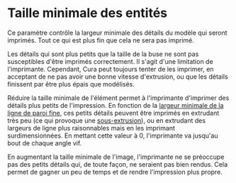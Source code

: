 Taille minimale des entités
====
Ce paramètre contrôle la largeur minimale des détails du modèle qui seront imprimés. Tout ce qui est plus fin que cela ne sera pas imprimé.

Les détails qui sont plus petits que la taille de la buse ne sont pas susceptibles d'être imprimés correctement. Il s'agit d'une limitation de l'imprimante. Cependant, Cura peut toujours tenter de les imprimer, en acceptant de ne pas avoir une bonne vitesse d'extrusion, ou que les détails finissent par être plus épais que modélisés.

Réduire la taille minimale de l'élément permet à l'imprimante d'imprimer des détails plus petits de l'impression. En fonction de la [largeur minimale de la ligne de paroi fine](min_bead_width.md), ces petits détails peuvent être imprimés en extrudant très peu (ce qui provoque une [sous-extrusion](../troubleshooting/underextrusion.md)), ou en extrudant des largeurs de ligne plus raisonnables mais en les imprimant surdimensionnées. En mettant cette valeur à 0, l'imprimante va jusqu'au bout de chaque angle vif.

En augmentant la taille minimale de l'image, l'imprimante ne se préoccupe pas des petits détails qui, de toute façon, ne seraient pas bien rendus. Cela permet de gagner un peu de temps et de rendre l'impression plus propre.
